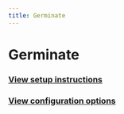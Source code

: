 ```yaml
---
title: Germinate
---
```


# Germinate

<h3><a href="setup.html">View setup instructions</a></h3>
<h3><a href="config.html">View configuration options</a></h3>